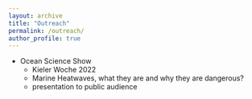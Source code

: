 ```yaml
---
layout: archive
title: "Outreach"
permalink: /outreach/
author_profile: true
---
```

* Ocean Science Show
  * Kieler Woche 2022
  * Marine Heatwaves, what they are and why they are dangerous?
  * presentation to public audience
